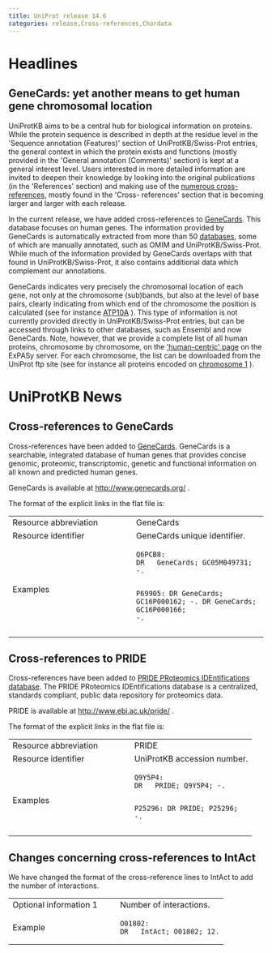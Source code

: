 ```yaml
---
title: UniProt release 14.6
categories: release,Cross-references,Chordata
---
```


# Headlines

## GeneCards: yet another means to get human gene chromosomal location

UniProtKB aims to be a central hub for biological information on proteins. While the protein sequence is described in depth at the residue level in the 'Sequence annotation (Features)' section of UniProtKB/Swiss-Prot entries, the general context in which the protein exists and functions (mostly provided in the 'General annotation (Comments)' section) is kept at a general interest level. Users interested in more detailed information are invited to deepen their knowledge by looking into the original publications (in the 'References' section) and making use of the [numerous cross-references](https://ftp.uniprot.org/pub/databases/uniprot/current_release/knowledgebase/complete/docs/dbxref), mostly found in the 'Cross- references' section that is becoming larger and larger with each release.

In the current release, we have added cross-references to [GeneCards](http://www.genecards.org/). This database focuses on human genes. The information provided by GeneCards is automatically extracted from more than 50 [databases](http://www.genecards.org/sources.shtml), some of which are manually annotated, such as OMIM and UniProtKB/Swiss-Prot. While much of the information provided by GeneCards overlaps with that found in UniProtKB/Swiss-Prot, it also contains additional data which complement our annotations.

GeneCards indicates very precisely the chromosomal location of each gene, not only at the chromosome (sub)bands, but also at the level of base pairs, clearly indicating from which end of the chromosome the position is calculated (see for instance [ATP10A](http://www.genecards.org/cgi-bin/carddisp.pl?gc_id=GC15M023473) ). This type of information is not currently provided directly in UniProtKB/Swiss-Prot entries, but can be accessed through links to other databases, such as Ensembl and now GeneCards. Note, however, that we provide a complete list of all human proteins, chromosome by chromosome, on the ['human-centric' page](http://www.expasy.org/sprot/hpi/) on the ExPASy server. For each chromosome, the list can be downloaded from the UniProt ftp site (see for instance all proteins encoded on [chromosome 1](ftp://ftp.uniprot.org/pub/databases/uniprot/current_release/knowledgebase/complete/docs/humchr01.txt) ).

# UniProtKB News

## Cross-references to GeneCards

Cross-references have been added to [GeneCards](http://www.genecards.org/). GeneCards is a searchable, integrated database of human genes that provides concise genomic, proteomic, transcriptomic, genetic and functional information on all known and predicted human genes.

GeneCards is available at <http://www.genecards.org/> .

The format of the explicit links in the flat file is:

<table><colgroup><col style="width: 48%" /><col style="width: 51%" /></colgroup><tbody><tr class="odd"><td>Resource abbreviation</td><td>GeneCards</td></tr><tr class="even"><td>Resource identifier</td><td>GeneCards unique identifier.</td></tr><tr class="odd"><td>Examples</td><td><pre><code>Q6PCB8:
DR   GeneCards; GC05M049731; -.

P69905:
DR   GeneCards; GC16P000162; -.
DR   GeneCards; GC16P000166; -.</code></pre></td></tr></tbody></table>

## Cross-references to PRIDE

Cross-references have been added to [PRIDE PRoteomics IDEntifications database](http://www.ebi.ac.uk/pride//). The PRIDE PRoteomics IDEntifications database is a centralized, standards compliant, public data repository for proteomics data.

PRIDE is available at <http://www.ebi.ac.uk/pride/> .

The format of the explicit links in the flat file is:

<table><colgroup><col style="width: 50%" /><col style="width: 50%" /></colgroup><tbody><tr class="odd"><td>Resource abbreviation</td><td>PRIDE</td></tr><tr class="even"><td>Resource identifier</td><td>UniProtKB accession number.</td></tr><tr class="odd"><td>Examples</td><td><pre><code>Q9Y5P4:
DR   PRIDE; Q9Y5P4; -.

P25296:
DR   PRIDE; P25296; -.</code></pre></td></tr></tbody></table>

## Changes concerning cross-references to IntAct

We have changed the format of the cross-reference lines to IntAct to add the number of interactions.

<table><colgroup><col style="width: 50%" /><col style="width: 50%" /></colgroup><tbody><tr class="odd"><td>Optional information 1</td><td>Number of interactions.</td></tr><tr class="even"><td>Example</td><td><pre><code>O01802:
DR   IntAct; O01802; 12.</code></pre></td></tr></tbody></table>
